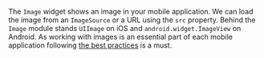 The `Image` widget shows an image in your mobile application. 
We can load the image from an `ImageSource` or a URL using the `src` property.
Behind the `Image` module stands `UIImage` on iOS and `android.widget.ImageView` on Android.
As working with images is an essential part of each mobile application following [the best practices](https://docs.nativescript.org/best-practices/images-optimisations) is a must.
